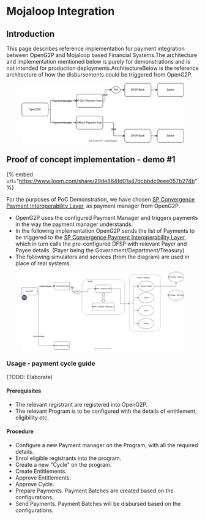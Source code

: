 # Mojaloop Integration

## Introduction <a href="#introduction" id="introduction"></a>

This page describes reference implementation for payment integration between OpenG2P and Mojaloop based Financial Systems.The architecture and implementation mentioned below is purely for demonstrations and is not intended for production deployments.ArchitectureBelow is the reference architecture of how the disbursements could be triggered from OpenG2P.

<figure><img src="../.gitbook/assets/openg2p-payment-manager-connections.svg" alt=""><figcaption></figcaption></figure>

## Proof of concept implementation - demo #1 <a href="#proof-of-concept-implementation-demo-1" id="proof-of-concept-implementation-demo-1"></a>

{% embed url="https://www.loom.com/share/29de864fd01a47dcbbdc9eee057b274b" %}

For the purposes of PoC Demonstration, we have chosen [SP Convergence Payment Interoperability Layer](https://sp-convergence.github.io/payments-interoperability-layer/documentation/pocs/G2P.html), as payment manager from OpenG2P.

* OpenG2P uses the configured Payment Manager and triggers payments in the way the payment manager understands.
* In the following implementation OpenG2P sends the list of Payments to be triggered to the [SP Convergence Payment Interoperability Layer](https://sp-convergence.github.io/payments-interoperability-layer/documentation/pocs/G2P.html), which in turn calls the pre-configured DFSP with relevant Payer and Payee details. (Payer being the Government/Department/Treasury)
* The following simulators and services (from the diagram) are used in place of real systems.

<figure><img src="../.gitbook/assets/openg2p-mojaloop-integration-setup.svg" alt=""><figcaption></figcaption></figure>

### Usage - payment cycle guide <a href="#usage-payment-cycle-guide" id="usage-payment-cycle-guide"></a>

(TODO: Elaborate)

#### **Prerequisites**

* The relevant registrant are registered into OpenG2P.
* The relevant Program is to be configured with the details of entitlement, eligibility etc.

#### **Procedure**

* Configure a new Payment manager on the Program, with all the required details.
* Enrol eligible registrants into the program.
* Create a new "Cycle" on the program.
* Create Entitlements.
* Approve Entitlements.
* Approve Cycle.
* Prepare Payments. Payment Batches are created based on the configurations.
* Send Payments. Payment Batches will be disbursed based on the configurations.
